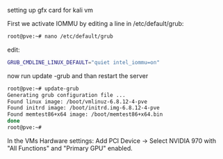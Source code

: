
setting up gfx card for kali vm

First we activate IOMMU by editing a line in /etc/default/grub:

```sh
root@pve:~# nano /etc/default/grub
```

edit:
```sh
GRUB_CMDLINE_LINUX_DEFAULT="quiet intel_iommu=on"
```

now run update -grub and than restart the server
```sh
root@pve:~# update-grub
Generating grub configuration file ...
Found linux image: /boot/vmlinuz-6.8.12-4-pve
Found initrd image: /boot/initrd.img-6.8.12-4-pve
Found memtest86+x64 image: /boot/memtest86+x64.bin
done
root@pve:~#
```

In the VMs Hardware settings: Add PCI Device → Select NVIDIA 970 with "All Functions" and "Primary GPU" enabled.

